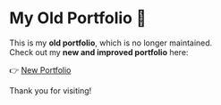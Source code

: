 # My Old Portfolio 🚀

This is my **old portfolio**, which is no longer maintained.  
Check out my **new and improved portfolio** here:  

👉 [New Portfolio](https://adnen.netlify.app/)  

Thank you for visiting! 
